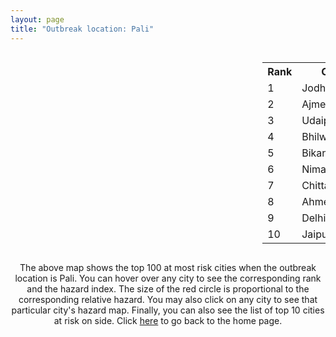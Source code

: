 ```yaml
---
layout: page
title: "Outbreak location: Pali"
---
```

<div style="width: 100%; overflow: auto;">
<div style="width: 75%; float: left;">
<div id="mapid">
<script src="https://buda-magenta.github.io/hazard_map/load_map.js"></script>

<script>
var marker_outbreak = L.marker([25.604091, 73.415609],{"autoPan": true}).addTo(map); marker_outbreak.bindTooltip("Pali").openTooltip();

var circle_1 = L.circle([26.296772, 73.035143], {"pane": "markerPane", "color": "red", "fill": true, "fillOpacity": 0.2, "fillRule": "evenodd", "lineCap": "round", "lineJoin": "round", "opacity": 1.0, "radius": 186928, "stroke": true, "weight": 3}).addTo(map);
circle_1.bindTooltip("Jodhpur<br>rank: 1<br>hazard index: 0.186928")
circle_1.bindPopup('<a href="https://buda-magenta.github.io/hazard_map/Jodhpur">Jodhpur</a>')

var circle_2 = L.circle([26.469100, 74.639000], {"pane": "markerPane", "color": "red", "fill": true, "fillOpacity": 0.2, "fillRule": "evenodd", "lineCap": "round", "lineJoin": "round", "opacity": 1.0, "radius": 45105, "stroke": true, "weight": 3}).addTo(map);
circle_2.bindTooltip("Ajmer<br>rank: 2<br>hazard index: 0.045105")
circle_2.bindPopup('<a href="https://buda-magenta.github.io/hazard_map/Ajmer">Ajmer</a>')

var circle_3 = L.circle([24.578721, 73.686257], {"pane": "markerPane", "color": "red", "fill": true, "fillOpacity": 0.2, "fillRule": "evenodd", "lineCap": "round", "lineJoin": "round", "opacity": 1.0, "radius": 36794, "stroke": true, "weight": 3}).addTo(map);
circle_3.bindTooltip("Udaipur<br>rank: 3<br>hazard index: 0.036794")
circle_3.bindPopup('<a href="https://buda-magenta.github.io/hazard_map/Udaipur">Udaipur</a>')

var circle_4 = L.circle([25.488773, 74.699613], {"pane": "markerPane", "color": "red", "fill": true, "fillOpacity": 0.2, "fillRule": "evenodd", "lineCap": "round", "lineJoin": "round", "opacity": 1.0, "radius": 29906, "stroke": true, "weight": 3}).addTo(map);
circle_4.bindTooltip("Bhilwara<br>rank: 4<br>hazard index: 0.029906")
circle_4.bindPopup('<a href="https://buda-magenta.github.io/hazard_map/Bhilwara">Bhilwara</a>')

var circle_5 = L.circle([28.015929, 73.317137], {"pane": "markerPane", "color": "red", "fill": true, "fillOpacity": 0.2, "fillRule": "evenodd", "lineCap": "round", "lineJoin": "round", "opacity": 1.0, "radius": 16378, "stroke": true, "weight": 3}).addTo(map);
circle_5.bindTooltip("Bikaner<br>rank: 5<br>hazard index: 0.016378")
circle_5.bindPopup('<a href="https://buda-magenta.github.io/hazard_map/Bikaner">Bikaner</a>')

var circle_6 = L.circle([24.462465, 74.850114], {"pane": "markerPane", "color": "red", "fill": true, "fillOpacity": 0.2, "fillRule": "evenodd", "lineCap": "round", "lineJoin": "round", "opacity": 1.0, "radius": 8744, "stroke": true, "weight": 3}).addTo(map);
circle_6.bindTooltip("Nimach<br>rank: 6<br>hazard index: 0.008744")
circle_6.bindPopup('<a href="https://buda-magenta.github.io/hazard_map/Nimach">Nimach</a>')

var circle_7 = L.circle([24.500000, 74.500000], {"pane": "markerPane", "color": "red", "fill": true, "fillOpacity": 0.2, "fillRule": "evenodd", "lineCap": "round", "lineJoin": "round", "opacity": 1.0, "radius": 8150, "stroke": true, "weight": 3}).addTo(map);
circle_7.bindTooltip("Chittaurgarh<br>rank: 7<br>hazard index: 0.008151")
circle_7.bindPopup('<a href="https://buda-magenta.github.io/hazard_map/Chittaurgarh">Chittaurgarh</a>')

var circle_8 = L.circle([23.021624, 72.579707], {"pane": "markerPane", "color": "red", "fill": true, "fillOpacity": 0.2, "fillRule": "evenodd", "lineCap": "round", "lineJoin": "round", "opacity": 1.0, "radius": 7970, "stroke": true, "weight": 3}).addTo(map);
circle_8.bindTooltip("Ahmedabad<br>rank: 8<br>hazard index: 0.007970")
circle_8.bindPopup('<a href="https://buda-magenta.github.io/hazard_map/Ahmedabad">Ahmedabad</a>')

var circle_9 = L.circle([28.651718, 77.221939], {"pane": "markerPane", "color": "red", "fill": true, "fillOpacity": 0.2, "fillRule": "evenodd", "lineCap": "round", "lineJoin": "round", "opacity": 1.0, "radius": 7641, "stroke": true, "weight": 3}).addTo(map);
circle_9.bindTooltip("Delhi<br>rank: 9<br>hazard index: 0.007641")
circle_9.bindPopup('<a href="https://buda-magenta.github.io/hazard_map/Delhi">Delhi</a>')

var circle_10 = L.circle([26.915458, 75.818982], {"pane": "markerPane", "color": "red", "fill": true, "fillOpacity": 0.2, "fillRule": "evenodd", "lineCap": "round", "lineJoin": "round", "opacity": 1.0, "radius": 5270, "stroke": true, "weight": 3}).addTo(map);
circle_10.bindTooltip("Jaipur<br>rank: 10<br>hazard index: 0.005271")
circle_10.bindPopup('<a href="https://buda-magenta.github.io/hazard_map/Jaipur">Jaipur</a>')

var circle_11 = L.circle([27.060786, 74.176675], {"pane": "markerPane", "color": "red", "fill": true, "fillOpacity": 0.2, "fillRule": "evenodd", "lineCap": "round", "lineJoin": "round", "opacity": 1.0, "radius": 4878, "stroke": true, "weight": 3}).addTo(map);
circle_11.bindTooltip("Nagaur<br>rank: 11<br>hazard index: 0.004878")
circle_11.bindPopup('<a href="https://buda-magenta.github.io/hazard_map/Nagaur">Nagaur</a>')

var circle_12 = L.circle([26.588559, 74.861097], {"pane": "markerPane", "color": "red", "fill": true, "fillOpacity": 0.2, "fillRule": "evenodd", "lineCap": "round", "lineJoin": "round", "opacity": 1.0, "radius": 4827, "stroke": true, "weight": 3}).addTo(map);
circle_12.bindTooltip("Kishangarh<br>rank: 12<br>hazard index: 0.004828")
circle_12.bindPopup('<a href="https://buda-magenta.github.io/hazard_map/Kishangarh">Kishangarh</a>')

var circle_13 = L.circle([26.099214, 74.312704], {"pane": "markerPane", "color": "red", "fill": true, "fillOpacity": 0.2, "fillRule": "evenodd", "lineCap": "round", "lineJoin": "round", "opacity": 1.0, "radius": 4260, "stroke": true, "weight": 3}).addTo(map);
circle_13.bindTooltip("Beawar<br>rank: 13<br>hazard index: 0.004260")
circle_13.bindPopup('<a href="https://buda-magenta.github.io/hazard_map/Beawar">Beawar</a>')

var circle_14 = L.circle([24.170979, 72.436638], {"pane": "markerPane", "color": "red", "fill": true, "fillOpacity": 0.2, "fillRule": "evenodd", "lineCap": "round", "lineJoin": "round", "opacity": 1.0, "radius": 4033, "stroke": true, "weight": 3}).addTo(map);
circle_14.bindTooltip("Palanpur<br>rank: 14<br>hazard index: 0.004033")
circle_14.bindPopup('<a href="https://buda-magenta.github.io/hazard_map/Palanpur">Palanpur</a>')

var circle_15 = L.circle([24.268349, 72.204387], {"pane": "markerPane", "color": "red", "fill": true, "fillOpacity": 0.2, "fillRule": "evenodd", "lineCap": "round", "lineJoin": "round", "opacity": 1.0, "radius": 3513, "stroke": true, "weight": 3}).addTo(map);
circle_15.bindTooltip("Deesa<br>rank: 15<br>hazard index: 0.003514")
circle_15.bindPopup('<a href="https://buda-magenta.github.io/hazard_map/Deesa">Deesa</a>')

var circle_16 = L.circle([22.720362, 75.868200], {"pane": "markerPane", "color": "red", "fill": true, "fillOpacity": 0.2, "fillRule": "evenodd", "lineCap": "round", "lineJoin": "round", "opacity": 1.0, "radius": 3175, "stroke": true, "weight": 3}).addTo(map);
circle_16.bindTooltip("Indore<br>rank: 16<br>hazard index: 0.003175")
circle_16.bindPopup('<a href="https://buda-magenta.github.io/hazard_map/Indore">Indore</a>')

var circle_17 = L.circle([19.075990, 72.877393], {"pane": "markerPane", "color": "red", "fill": true, "fillOpacity": 0.2, "fillRule": "evenodd", "lineCap": "round", "lineJoin": "round", "opacity": 1.0, "radius": 2273, "stroke": true, "weight": 3}).addTo(map);
circle_17.bindTooltip("Mumbai<br>rank: 17<br>hazard index: 0.002273")
circle_17.bindPopup('<a href="https://buda-magenta.github.io/hazard_map/Mumbai">Mumbai</a>')

var circle_18 = L.circle([29.168807, 75.746110], {"pane": "markerPane", "color": "red", "fill": true, "fillOpacity": 0.2, "fillRule": "evenodd", "lineCap": "round", "lineJoin": "round", "opacity": 1.0, "radius": 1735, "stroke": true, "weight": 3}).addTo(map);
circle_18.bindTooltip("Hisar<br>rank: 18<br>hazard index: 0.001736")
circle_18.bindPopup('<a href="https://buda-magenta.github.io/hazard_map/Hisar">Hisar</a>')

var circle_19 = L.circle([23.071874, 70.131715], {"pane": "markerPane", "color": "red", "fill": true, "fillOpacity": 0.2, "fillRule": "evenodd", "lineCap": "round", "lineJoin": "round", "opacity": 1.0, "radius": 1451, "stroke": true, "weight": 3}).addTo(map);
circle_19.bindTooltip("Gandhidham<br>rank: 19<br>hazard index: 0.001452")
circle_19.bindPopup('<a href="https://buda-magenta.github.io/hazard_map/Gandhidham">Gandhidham</a>')

var circle_20 = L.circle([28.206144, 74.691907], {"pane": "markerPane", "color": "red", "fill": true, "fillOpacity": 0.2, "fillRule": "evenodd", "lineCap": "round", "lineJoin": "round", "opacity": 1.0, "radius": 1384, "stroke": true, "weight": 3}).addTo(map);
circle_20.bindTooltip("Churu<br>rank: 20<br>hazard index: 0.001385")
circle_20.bindPopup('<a href="https://buda-magenta.github.io/hazard_map/Churu">Churu</a>')

var circle_21 = L.circle([30.179115, 75.047102], {"pane": "markerPane", "color": "red", "fill": true, "fillOpacity": 0.2, "fillRule": "evenodd", "lineCap": "round", "lineJoin": "round", "opacity": 1.0, "radius": 1342, "stroke": true, "weight": 3}).addTo(map);
circle_21.bindTooltip("Bathinda<br>rank: 21<br>hazard index: 0.001342")
circle_21.bindPopup('<a href="https://buda-magenta.github.io/hazard_map/Bathinda">Bathinda</a>')

var circle_22 = L.circle([31.292011, 75.568058], {"pane": "markerPane", "color": "red", "fill": true, "fillOpacity": 0.2, "fillRule": "evenodd", "lineCap": "round", "lineJoin": "round", "opacity": 1.0, "radius": 1338, "stroke": true, "weight": 3}).addTo(map);
circle_22.bindTooltip("Jalandhar<br>rank: 22<br>hazard index: 0.001338")
circle_22.bindPopup('<a href="https://buda-magenta.github.io/hazard_map/Jalandhar">Jalandhar</a>')

var circle_23 = L.circle([27.701115, 74.464936], {"pane": "markerPane", "color": "red", "fill": true, "fillOpacity": 0.2, "fillRule": "evenodd", "lineCap": "round", "lineJoin": "round", "opacity": 1.0, "radius": 1141, "stroke": true, "weight": 3}).addTo(map);
circle_23.bindTooltip("Sujangarh<br>rank: 23<br>hazard index: 0.001142")
circle_23.bindPopup('<a href="https://buda-magenta.github.io/hazard_map/Sujangarh">Sujangarh</a>')

var circle_24 = L.circle([24.265131, 75.387182], {"pane": "markerPane", "color": "red", "fill": true, "fillOpacity": 0.2, "fillRule": "evenodd", "lineCap": "round", "lineJoin": "round", "opacity": 1.0, "radius": 992, "stroke": true, "weight": 3}).addTo(map);
circle_24.bindTooltip("Mandsaur<br>rank: 24<br>hazard index: 0.000992")
circle_24.bindPopup('<a href="https://buda-magenta.github.io/hazard_map/Mandsaur">Mandsaur</a>')

var circle_25 = L.circle([28.195647, 76.616518], {"pane": "markerPane", "color": "red", "fill": true, "fillOpacity": 0.2, "fillRule": "evenodd", "lineCap": "round", "lineJoin": "round", "opacity": 1.0, "radius": 873, "stroke": true, "weight": 3}).addTo(map);
circle_25.bindTooltip("Rewari<br>rank: 25<br>hazard index: 0.000873")
circle_25.bindPopup('<a href="https://buda-magenta.github.io/hazard_map/Rewari">Rewari</a>')

var circle_26 = L.circle([21.170200, 72.831100], {"pane": "markerPane", "color": "red", "fill": true, "fillOpacity": 0.2, "fillRule": "evenodd", "lineCap": "round", "lineJoin": "round", "opacity": 1.0, "radius": 836, "stroke": true, "weight": 3}).addTo(map);
circle_26.bindTooltip("Surat<br>rank: 26<br>hazard index: 0.000837")
circle_26.bindPopup('<a href="https://buda-magenta.github.io/hazard_map/Surat">Surat</a>')

var circle_27 = L.circle([26.460914, 80.321759], {"pane": "markerPane", "color": "red", "fill": true, "fillOpacity": 0.2, "fillRule": "evenodd", "lineCap": "round", "lineJoin": "round", "opacity": 1.0, "radius": 799, "stroke": true, "weight": 3}).addTo(map);
circle_27.bindTooltip("Kanpur<br>rank: 27<br>hazard index: 0.000800")
circle_27.bindPopup('<a href="https://buda-magenta.github.io/hazard_map/Kanpur">Kanpur</a>')

var circle_28 = L.circle([25.196826, 76.000893], {"pane": "markerPane", "color": "red", "fill": true, "fillOpacity": 0.2, "fillRule": "evenodd", "lineCap": "round", "lineJoin": "round", "opacity": 1.0, "radius": 792, "stroke": true, "weight": 3}).addTo(map);
circle_28.bindTooltip("Kota<br>rank: 28<br>hazard index: 0.000792")
circle_28.bindPopup('<a href="https://buda-magenta.github.io/hazard_map/Kota">Kota</a>')

var circle_29 = L.circle([32.718561, 74.858092], {"pane": "markerPane", "color": "red", "fill": true, "fillOpacity": 0.2, "fillRule": "evenodd", "lineCap": "round", "lineJoin": "round", "opacity": 1.0, "radius": 781, "stroke": true, "weight": 3}).addTo(map);
circle_29.bindTooltip("Jammu<br>rank: 29<br>hazard index: 0.000782")
circle_29.bindPopup('<a href="https://buda-magenta.github.io/hazard_map/Jammu">Jammu</a>')

var circle_30 = L.circle([23.258486, 77.401989], {"pane": "markerPane", "color": "red", "fill": true, "fillOpacity": 0.2, "fillRule": "evenodd", "lineCap": "round", "lineJoin": "round", "opacity": 1.0, "radius": 735, "stroke": true, "weight": 3}).addTo(map);
circle_30.bindTooltip("Bhopal<br>rank: 30<br>hazard index: 0.000736")
circle_30.bindPopup('<a href="https://buda-magenta.github.io/hazard_map/Bhopal">Bhopal</a>')

var circle_31 = L.circle([29.367200, 74.298364], {"pane": "markerPane", "color": "red", "fill": true, "fillOpacity": 0.2, "fillRule": "evenodd", "lineCap": "round", "lineJoin": "round", "opacity": 1.0, "radius": 730, "stroke": true, "weight": 3}).addTo(map);
circle_31.bindTooltip("Hanumangarh<br>rank: 31<br>hazard index: 0.000730")
circle_31.bindPopup('<a href="https://buda-magenta.github.io/hazard_map/Hanumangarh">Hanumangarh</a>')

var circle_32 = L.circle([23.480592, 74.917790], {"pane": "markerPane", "color": "red", "fill": true, "fillOpacity": 0.2, "fillRule": "evenodd", "lineCap": "round", "lineJoin": "round", "opacity": 1.0, "radius": 718, "stroke": true, "weight": 3}).addTo(map);
circle_32.bindTooltip("Ratlam<br>rank: 32<br>hazard index: 0.000719")
circle_32.bindPopup('<a href="https://buda-magenta.github.io/hazard_map/Ratlam">Ratlam</a>')

var circle_33 = L.circle([30.733442, 76.779714], {"pane": "markerPane", "color": "red", "fill": true, "fillOpacity": 0.2, "fillRule": "evenodd", "lineCap": "round", "lineJoin": "round", "opacity": 1.0, "radius": 704, "stroke": true, "weight": 3}).addTo(map);
circle_33.bindTooltip("Chandigarh<br>rank: 33<br>hazard index: 0.000705")
circle_33.bindPopup('<a href="https://buda-magenta.github.io/hazard_map/Chandigarh">Chandigarh</a>')

var circle_34 = L.circle([31.634308, 74.873679], {"pane": "markerPane", "color": "red", "fill": true, "fillOpacity": 0.2, "fillRule": "evenodd", "lineCap": "round", "lineJoin": "round", "opacity": 1.0, "radius": 548, "stroke": true, "weight": 3}).addTo(map);
circle_34.bindTooltip("Amritsar<br>rank: 34<br>hazard index: 0.000548")
circle_34.bindPopup('<a href="https://buda-magenta.github.io/hazard_map/Amritsar">Amritsar</a>')

var circle_35 = L.circle([26.838100, 80.934600], {"pane": "markerPane", "color": "red", "fill": true, "fillOpacity": 0.2, "fillRule": "evenodd", "lineCap": "round", "lineJoin": "round", "opacity": 1.0, "radius": 491, "stroke": true, "weight": 3}).addTo(map);
circle_35.bindTooltip("Lucknow<br>rank: 35<br>hazard index: 0.000492")
circle_35.bindPopup('<a href="https://buda-magenta.github.io/hazard_map/Lucknow">Lucknow</a>')

var circle_36 = L.circle([28.428262, 77.002700], {"pane": "markerPane", "color": "red", "fill": true, "fillOpacity": 0.2, "fillRule": "evenodd", "lineCap": "round", "lineJoin": "round", "opacity": 1.0, "radius": 460, "stroke": true, "weight": 3}).addTo(map);
circle_36.bindTooltip("Gurgaon<br>rank: 36<br>hazard index: 0.000461")
circle_36.bindPopup('<a href="https://buda-magenta.github.io/hazard_map/Gurgaon">Gurgaon</a>')

var circle_37 = L.circle([27.175255, 78.009816], {"pane": "markerPane", "color": "red", "fill": true, "fillOpacity": 0.2, "fillRule": "evenodd", "lineCap": "round", "lineJoin": "round", "opacity": 1.0, "radius": 455, "stroke": true, "weight": 3}).addTo(map);
circle_37.bindTooltip("Agra<br>rank: 37<br>hazard index: 0.000455")
circle_37.bindPopup('<a href="https://buda-magenta.github.io/hazard_map/Agra">Agra</a>')

var circle_38 = L.circle([25.531031, 78.652689], {"pane": "markerPane", "color": "red", "fill": true, "fillOpacity": 0.2, "fillRule": "evenodd", "lineCap": "round", "lineJoin": "round", "opacity": 1.0, "radius": 395, "stroke": true, "weight": 3}).addTo(map);
circle_38.bindTooltip("Jhansi<br>rank: 38<br>hazard index: 0.000395")
circle_38.bindPopup('<a href="https://buda-magenta.github.io/hazard_map/Jhansi">Jhansi</a>')

var circle_39 = L.circle([22.541418, 88.357691], {"pane": "markerPane", "color": "red", "fill": true, "fillOpacity": 0.2, "fillRule": "evenodd", "lineCap": "round", "lineJoin": "round", "opacity": 1.0, "radius": 360, "stroke": true, "weight": 3}).addTo(map);
circle_39.bindTooltip("Kolkata<br>rank: 39<br>hazard index: 0.000361")
circle_39.bindPopup('<a href="https://buda-magenta.github.io/hazard_map/Kolkata">Kolkata</a>')

var circle_40 = L.circle([22.297314, 73.194257], {"pane": "markerPane", "color": "red", "fill": true, "fillOpacity": 0.2, "fillRule": "evenodd", "lineCap": "round", "lineJoin": "round", "opacity": 1.0, "radius": 317, "stroke": true, "weight": 3}).addTo(map);
circle_40.bindTooltip("Vadodara<br>rank: 40<br>hazard index: 0.000317")
circle_40.bindPopup('<a href="https://buda-magenta.github.io/hazard_map/Vadodara">Vadodara</a>')

var circle_41 = L.circle([22.305199, 70.802833], {"pane": "markerPane", "color": "red", "fill": true, "fillOpacity": 0.2, "fillRule": "evenodd", "lineCap": "round", "lineJoin": "round", "opacity": 1.0, "radius": 305, "stroke": true, "weight": 3}).addTo(map);
circle_41.bindTooltip("Rajkot<br>rank: 41<br>hazard index: 0.000306")
circle_41.bindPopup('<a href="https://buda-magenta.github.io/hazard_map/Rajkot">Rajkot</a>')

var circle_42 = L.circle([30.209087, 76.339872], {"pane": "markerPane", "color": "red", "fill": true, "fillOpacity": 0.2, "fillRule": "evenodd", "lineCap": "round", "lineJoin": "round", "opacity": 1.0, "radius": 297, "stroke": true, "weight": 3}).addTo(map);
circle_42.bindTooltip("Patiala<br>rank: 42<br>hazard index: 0.000297")
circle_42.bindPopup('<a href="https://buda-magenta.github.io/hazard_map/Patiala">Patiala</a>')

var circle_43 = L.circle([23.666667, 72.500000], {"pane": "markerPane", "color": "red", "fill": true, "fillOpacity": 0.2, "fillRule": "evenodd", "lineCap": "round", "lineJoin": "round", "opacity": 1.0, "radius": 277, "stroke": true, "weight": 3}).addTo(map);
circle_43.bindTooltip("Mahesana<br>rank: 43<br>hazard index: 0.000277")
circle_43.bindPopup('<a href="https://buda-magenta.github.io/hazard_map/Mahesana">Mahesana</a>')

var circle_44 = L.circle([12.979120, 77.591300], {"pane": "markerPane", "color": "red", "fill": true, "fillOpacity": 0.2, "fillRule": "evenodd", "lineCap": "round", "lineJoin": "round", "opacity": 1.0, "radius": 275, "stroke": true, "weight": 3}).addTo(map);
circle_44.bindTooltip("Bangalore<br>rank: 44<br>hazard index: 0.000275")
circle_44.bindPopup('<a href="https://buda-magenta.github.io/hazard_map/Bangalore">Bangalore</a>')

var circle_45 = L.circle([21.149813, 79.082056], {"pane": "markerPane", "color": "red", "fill": true, "fillOpacity": 0.2, "fillRule": "evenodd", "lineCap": "round", "lineJoin": "round", "opacity": 1.0, "radius": 246, "stroke": true, "weight": 3}).addTo(map);
circle_45.bindTooltip("Nagpur<br>rank: 45<br>hazard index: 0.000246")
circle_45.bindPopup('<a href="https://buda-magenta.github.io/hazard_map/Nagpur">Nagpur</a>')

var circle_46 = L.circle([30.909016, 75.851601], {"pane": "markerPane", "color": "red", "fill": true, "fillOpacity": 0.2, "fillRule": "evenodd", "lineCap": "round", "lineJoin": "round", "opacity": 1.0, "radius": 245, "stroke": true, "weight": 3}).addTo(map);
circle_46.bindTooltip("Ludhiana<br>rank: 46<br>hazard index: 0.000246")
circle_46.bindPopup('<a href="https://buda-magenta.github.io/hazard_map/Ludhiana">Ludhiana</a>')

var circle_47 = L.circle([30.145054, 74.195660], {"pane": "markerPane", "color": "red", "fill": true, "fillOpacity": 0.2, "fillRule": "evenodd", "lineCap": "round", "lineJoin": "round", "opacity": 1.0, "radius": 221, "stroke": true, "weight": 3}).addTo(map);
circle_47.bindTooltip("Abohar<br>rank: 47<br>hazard index: 0.000222")
circle_47.bindPopup('<a href="https://buda-magenta.github.io/hazard_map/Abohar">Abohar</a>')

var circle_48 = L.circle([13.083694, 80.270186], {"pane": "markerPane", "color": "red", "fill": true, "fillOpacity": 0.2, "fillRule": "evenodd", "lineCap": "round", "lineJoin": "round", "opacity": 1.0, "radius": 212, "stroke": true, "weight": 3}).addTo(map);
circle_48.bindTooltip("Chennai<br>rank: 48<br>hazard index: 0.000213")
circle_48.bindPopup('<a href="https://buda-magenta.github.io/hazard_map/Chennai">Chennai</a>')

var circle_49 = L.circle([25.335649, 83.007629], {"pane": "markerPane", "color": "red", "fill": true, "fillOpacity": 0.2, "fillRule": "evenodd", "lineCap": "round", "lineJoin": "round", "opacity": 1.0, "radius": 209, "stroke": true, "weight": 3}).addTo(map);
circle_49.bindTooltip("Varanasi<br>rank: 49<br>hazard index: 0.000210")
circle_49.bindPopup('<a href="https://buda-magenta.github.io/hazard_map/Varanasi">Varanasi</a>')

var circle_50 = L.circle([32.301710, 75.658642], {"pane": "markerPane", "color": "red", "fill": true, "fillOpacity": 0.2, "fillRule": "evenodd", "lineCap": "round", "lineJoin": "round", "opacity": 1.0, "radius": 207, "stroke": true, "weight": 3}).addTo(map);
circle_50.bindTooltip("Pathankot<br>rank: 50<br>hazard index: 0.000208")
circle_50.bindPopup('<a href="https://buda-magenta.github.io/hazard_map/Pathankot">Pathankot</a>')

var circle_51 = L.circle([27.662826, 75.027926], {"pane": "markerPane", "color": "red", "fill": true, "fillOpacity": 0.2, "fillRule": "evenodd", "lineCap": "round", "lineJoin": "round", "opacity": 1.0, "radius": 181, "stroke": true, "weight": 3}).addTo(map);
circle_51.bindTooltip("Sikar<br>rank: 51<br>hazard index: 0.000182")
circle_51.bindPopup('<a href="https://buda-magenta.github.io/hazard_map/Sikar">Sikar</a>')

var circle_52 = L.circle([23.247245, 69.668339], {"pane": "markerPane", "color": "red", "fill": true, "fillOpacity": 0.2, "fillRule": "evenodd", "lineCap": "round", "lineJoin": "round", "opacity": 1.0, "radius": 176, "stroke": true, "weight": 3}).addTo(map);
circle_52.bindTooltip("Bhuj<br>rank: 52<br>hazard index: 0.000177")
circle_52.bindPopup('<a href="https://buda-magenta.github.io/hazard_map/Bhuj">Bhuj</a>')

var circle_53 = L.circle([23.160894, 79.949770], {"pane": "markerPane", "color": "red", "fill": true, "fillOpacity": 0.2, "fillRule": "evenodd", "lineCap": "round", "lineJoin": "round", "opacity": 1.0, "radius": 174, "stroke": true, "weight": 3}).addTo(map);
circle_53.bindTooltip("Jabalpur<br>rank: 53<br>hazard index: 0.000174")
circle_53.bindPopup('<a href="https://buda-magenta.github.io/hazard_map/Jabalpur">Jabalpur</a>')

var circle_54 = L.circle([30.885100, 74.660141], {"pane": "markerPane", "color": "red", "fill": true, "fillOpacity": 0.2, "fillRule": "evenodd", "lineCap": "round", "lineJoin": "round", "opacity": 1.0, "radius": 154, "stroke": true, "weight": 3}).addTo(map);
circle_54.bindTooltip("Firozpur<br>rank: 54<br>hazard index: 0.000154")
circle_54.bindPopup('<a href="https://buda-magenta.github.io/hazard_map/Firozpur">Firozpur</a>')

var circle_55 = L.circle([31.385241, 75.305523], {"pane": "markerPane", "color": "red", "fill": true, "fillOpacity": 0.2, "fillRule": "evenodd", "lineCap": "round", "lineJoin": "round", "opacity": 1.0, "radius": 142, "stroke": true, "weight": 3}).addTo(map);
circle_55.bindTooltip("Kapurthala<br>rank: 55<br>hazard index: 0.000142")
circle_55.bindPopup('<a href="https://buda-magenta.github.io/hazard_map/Kapurthala">Kapurthala</a>')

var circle_56 = L.circle([25.438130, 81.833800], {"pane": "markerPane", "color": "red", "fill": true, "fillOpacity": 0.2, "fillRule": "evenodd", "lineCap": "round", "lineJoin": "round", "opacity": 1.0, "radius": 142, "stroke": true, "weight": 3}).addTo(map);
circle_56.bindTooltip("Allahabad<br>rank: 56<br>hazard index: 0.000142")
circle_56.bindPopup('<a href="https://buda-magenta.github.io/hazard_map/Allahabad">Allahabad</a>')

var circle_57 = L.circle([23.174597, 75.785142], {"pane": "markerPane", "color": "red", "fill": true, "fillOpacity": 0.2, "fillRule": "evenodd", "lineCap": "round", "lineJoin": "round", "opacity": 1.0, "radius": 139, "stroke": true, "weight": 3}).addTo(map);
circle_57.bindTooltip("Ujjain<br>rank: 57<br>hazard index: 0.000139")
circle_57.bindPopup('<a href="https://buda-magenta.github.io/hazard_map/Ujjain">Ujjain</a>')

var circle_58 = L.circle([31.608574, 75.846442], {"pane": "markerPane", "color": "red", "fill": true, "fillOpacity": 0.2, "fillRule": "evenodd", "lineCap": "round", "lineJoin": "round", "opacity": 1.0, "radius": 131, "stroke": true, "weight": 3}).addTo(map);
circle_58.bindTooltip("Hoshiarpur<br>rank: 58<br>hazard index: 0.000131")
circle_58.bindPopup('<a href="https://buda-magenta.github.io/hazard_map/Hoshiarpur">Hoshiarpur</a>')

var circle_59 = L.circle([26.122147, 75.663754], {"pane": "markerPane", "color": "red", "fill": true, "fillOpacity": 0.2, "fillRule": "evenodd", "lineCap": "round", "lineJoin": "round", "opacity": 1.0, "radius": 129, "stroke": true, "weight": 3}).addTo(map);
circle_59.bindTooltip("Tonk<br>rank: 59<br>hazard index: 0.000129")
circle_59.bindPopup('<a href="https://buda-magenta.github.io/hazard_map/Tonk">Tonk</a>')

var circle_60 = L.circle([19.194329, 72.970178], {"pane": "markerPane", "color": "red", "fill": true, "fillOpacity": 0.2, "fillRule": "evenodd", "lineCap": "round", "lineJoin": "round", "opacity": 1.0, "radius": 127, "stroke": true, "weight": 3}).addTo(map);
circle_60.bindTooltip("Thane<br>rank: 60<br>hazard index: 0.000127")
circle_60.bindPopup('<a href="https://buda-magenta.github.io/hazard_map/Thane">Thane</a>')

var circle_61 = L.circle([18.521428, 73.854454], {"pane": "markerPane", "color": "red", "fill": true, "fillOpacity": 0.2, "fillRule": "evenodd", "lineCap": "round", "lineJoin": "round", "opacity": 1.0, "radius": 119, "stroke": true, "weight": 3}).addTo(map);
circle_61.bindTooltip("Pune<br>rank: 61<br>hazard index: 0.000120")
circle_61.bindPopup('<a href="https://buda-magenta.github.io/hazard_map/Pune">Pune</a>')

var circle_62 = L.circle([27.639077, 76.614452], {"pane": "markerPane", "color": "red", "fill": true, "fillOpacity": 0.2, "fillRule": "evenodd", "lineCap": "round", "lineJoin": "round", "opacity": 1.0, "radius": 109, "stroke": true, "weight": 3}).addTo(map);
circle_62.bindTooltip("Alwar<br>rank: 62<br>hazard index: 0.000109")
circle_62.bindPopup('<a href="https://buda-magenta.github.io/hazard_map/Alwar">Alwar</a>')

var circle_63 = L.circle([17.388786, 78.461065], {"pane": "markerPane", "color": "red", "fill": true, "fillOpacity": 0.2, "fillRule": "evenodd", "lineCap": "round", "lineJoin": "round", "opacity": 1.0, "radius": 106, "stroke": true, "weight": 3}).addTo(map);
circle_63.bindTooltip("Hyderabad<br>rank: 63<br>hazard index: 0.000106")
circle_63.bindPopup('<a href="https://buda-magenta.github.io/hazard_map/Hyderabad">Hyderabad</a>')

var circle_64 = L.circle([28.863842, 78.805778], {"pane": "markerPane", "color": "red", "fill": true, "fillOpacity": 0.2, "fillRule": "evenodd", "lineCap": "round", "lineJoin": "round", "opacity": 1.0, "radius": 103, "stroke": true, "weight": 3}).addTo(map);
circle_64.bindTooltip("Moradabad<br>rank: 64<br>hazard index: 0.000104")
circle_64.bindPopup('<a href="https://buda-magenta.github.io/hazard_map/Moradabad">Moradabad</a>')

var circle_65 = L.circle([21.237947, 81.633683], {"pane": "markerPane", "color": "red", "fill": true, "fillOpacity": 0.2, "fillRule": "evenodd", "lineCap": "round", "lineJoin": "round", "opacity": 1.0, "radius": 101, "stroke": true, "weight": 3}).addTo(map);
circle_65.bindTooltip("Raipur<br>rank: 65<br>hazard index: 0.000101")
circle_65.bindPopup('<a href="https://buda-magenta.github.io/hazard_map/Raipur">Raipur</a>')

var circle_66 = L.circle([25.609324, 85.123525], {"pane": "markerPane", "color": "red", "fill": true, "fillOpacity": 0.2, "fillRule": "evenodd", "lineCap": "round", "lineJoin": "round", "opacity": 1.0, "radius": 100, "stroke": true, "weight": 3}).addTo(map);
circle_66.bindTooltip("Patna<br>rank: 66<br>hazard index: 0.000100")
circle_66.bindPopup('<a href="https://buda-magenta.github.io/hazard_map/Patna">Patna</a>')

var circle_67 = L.circle([28.402979, 77.310384], {"pane": "markerPane", "color": "red", "fill": true, "fillOpacity": 0.2, "fillRule": "evenodd", "lineCap": "round", "lineJoin": "round", "opacity": 1.0, "radius": 99, "stroke": true, "weight": 3}).addTo(map);
circle_67.bindTooltip("Faridabad<br>rank: 67<br>hazard index: 0.000099")
circle_67.bindPopup('<a href="https://buda-magenta.github.io/hazard_map/Faridabad">Faridabad</a>')

var circle_68 = L.circle([23.795281, 86.430964], {"pane": "markerPane", "color": "red", "fill": true, "fillOpacity": 0.2, "fillRule": "evenodd", "lineCap": "round", "lineJoin": "round", "opacity": 1.0, "radius": 93, "stroke": true, "weight": 3}).addTo(map);
circle_68.bindTooltip("Dhanbad<br>rank: 68<br>hazard index: 0.000093")
circle_68.bindPopup('<a href="https://buda-magenta.github.io/hazard_map/Dhanbad">Dhanbad</a>')

var circle_69 = L.circle([30.370469, 75.504017], {"pane": "markerPane", "color": "red", "fill": true, "fillOpacity": 0.2, "fillRule": "evenodd", "lineCap": "round", "lineJoin": "round", "opacity": 1.0, "radius": 85, "stroke": true, "weight": 3}).addTo(map);
circle_69.bindTooltip("Barnala<br>rank: 69<br>hazard index: 0.000085")
circle_69.bindPopup('<a href="https://buda-magenta.github.io/hazard_map/Barnala">Barnala</a>')

var circle_70 = L.circle([23.223288, 72.649227], {"pane": "markerPane", "color": "red", "fill": true, "fillOpacity": 0.2, "fillRule": "evenodd", "lineCap": "round", "lineJoin": "round", "opacity": 1.0, "radius": 85, "stroke": true, "weight": 3}).addTo(map);
circle_70.bindTooltip("Gandhinagar<br>rank: 70<br>hazard index: 0.000085")
circle_70.bindPopup('<a href="https://buda-magenta.github.io/hazard_map/Gandhinagar">Gandhinagar</a>')

var circle_71 = L.circle([21.771884, 72.141645], {"pane": "markerPane", "color": "red", "fill": true, "fillOpacity": 0.2, "fillRule": "evenodd", "lineCap": "round", "lineJoin": "round", "opacity": 1.0, "radius": 84, "stroke": true, "weight": 3}).addTo(map);
circle_71.bindTooltip("Bhavnagar<br>rank: 71<br>hazard index: 0.000085")
circle_71.bindPopup('<a href="https://buda-magenta.github.io/hazard_map/Bhavnagar">Bhavnagar</a>')

var circle_72 = L.circle([30.283140, 74.522997], {"pane": "markerPane", "color": "red", "fill": true, "fillOpacity": 0.2, "fillRule": "evenodd", "lineCap": "round", "lineJoin": "round", "opacity": 1.0, "radius": 82, "stroke": true, "weight": 3}).addTo(map);
circle_72.bindTooltip("Muktsar<br>rank: 72<br>hazard index: 0.000082")
circle_72.bindPopup('<a href="https://buda-magenta.github.io/hazard_map/Muktsar">Muktsar</a>')

var circle_73 = L.circle([23.000000, 76.166667], {"pane": "markerPane", "color": "red", "fill": true, "fillOpacity": 0.2, "fillRule": "evenodd", "lineCap": "round", "lineJoin": "round", "opacity": 1.0, "radius": 80, "stroke": true, "weight": 3}).addTo(map);
circle_73.bindTooltip("Dewas<br>rank: 73<br>hazard index: 0.000081")
circle_73.bindPopup('<a href="https://buda-magenta.github.io/hazard_map/Dewas">Dewas</a>')

var circle_74 = L.circle([29.583333, 75.083333], {"pane": "markerPane", "color": "red", "fill": true, "fillOpacity": 0.2, "fillRule": "evenodd", "lineCap": "round", "lineJoin": "round", "opacity": 1.0, "radius": 78, "stroke": true, "weight": 3}).addTo(map);
circle_74.bindTooltip("Sirsa<br>rank: 74<br>hazard index: 0.000079")
circle_74.bindPopup('<a href="https://buda-magenta.github.io/hazard_map/Sirsa">Sirsa</a>')

var circle_75 = L.circle([28.901090, 76.580194], {"pane": "markerPane", "color": "red", "fill": true, "fillOpacity": 0.2, "fillRule": "evenodd", "lineCap": "round", "lineJoin": "round", "opacity": 1.0, "radius": 78, "stroke": true, "weight": 3}).addTo(map);
circle_75.bindTooltip("Rohtak<br>rank: 75<br>hazard index: 0.000079")
circle_75.bindPopup('<a href="https://buda-magenta.github.io/hazard_map/Rohtak">Rohtak</a>')

var circle_76 = L.circle([23.493079, 74.348402], {"pane": "markerPane", "color": "red", "fill": true, "fillOpacity": 0.2, "fillRule": "evenodd", "lineCap": "round", "lineJoin": "round", "opacity": 1.0, "radius": 77, "stroke": true, "weight": 3}).addTo(map);
circle_76.bindTooltip("Banswara<br>rank: 76<br>hazard index: 0.000078")
circle_76.bindPopup('<a href="https://buda-magenta.github.io/hazard_map/Banswara">Banswara</a>')

var circle_77 = L.circle([28.793170, 76.139128], {"pane": "markerPane", "color": "red", "fill": true, "fillOpacity": 0.2, "fillRule": "evenodd", "lineCap": "round", "lineJoin": "round", "opacity": 1.0, "radius": 77, "stroke": true, "weight": 3}).addTo(map);
circle_77.bindTooltip("Bhiwani<br>rank: 77<br>hazard index: 0.000077")
circle_77.bindPopup('<a href="https://buda-magenta.github.io/hazard_map/Bhiwani">Bhiwani</a>')

var circle_78 = L.circle([30.384367, 76.770421], {"pane": "markerPane", "color": "red", "fill": true, "fillOpacity": 0.2, "fillRule": "evenodd", "lineCap": "round", "lineJoin": "round", "opacity": 1.0, "radius": 76, "stroke": true, "weight": 3}).addTo(map);
circle_78.bindTooltip("Ambala<br>rank: 78<br>hazard index: 0.000076")
circle_78.bindPopup('<a href="https://buda-magenta.github.io/hazard_map/Ambala">Ambala</a>')

var circle_79 = L.circle([26.229141, 76.304533], {"pane": "markerPane", "color": "red", "fill": true, "fillOpacity": 0.2, "fillRule": "evenodd", "lineCap": "round", "lineJoin": "round", "opacity": 1.0, "radius": 76, "stroke": true, "weight": 3}).addTo(map);
circle_79.bindTooltip("Sawai Madhopur<br>rank: 79<br>hazard index: 0.000076")
circle_79.bindPopup('<a href="https://buda-magenta.github.io/hazard_map/Sawai_Madhopur">Sawai Madhopur</a>')

var circle_80 = L.circle([31.819303, 75.199994], {"pane": "markerPane", "color": "red", "fill": true, "fillOpacity": 0.2, "fillRule": "evenodd", "lineCap": "round", "lineJoin": "round", "opacity": 1.0, "radius": 75, "stroke": true, "weight": 3}).addTo(map);
circle_80.bindTooltip("Batala<br>rank: 80<br>hazard index: 0.000076")
circle_80.bindPopup('<a href="https://buda-magenta.github.io/hazard_map/Batala">Batala</a>')

var circle_81 = L.circle([21.818774, 75.606458], {"pane": "markerPane", "color": "red", "fill": true, "fillOpacity": 0.2, "fillRule": "evenodd", "lineCap": "round", "lineJoin": "round", "opacity": 1.0, "radius": 75, "stroke": true, "weight": 3}).addTo(map);
circle_81.bindTooltip("Khargone<br>rank: 81<br>hazard index: 0.000075")
circle_81.bindPopup('<a href="https://buda-magenta.github.io/hazard_map/Khargone">Khargone</a>')

var circle_82 = L.circle([22.610318, 73.461706], {"pane": "markerPane", "color": "red", "fill": true, "fillOpacity": 0.2, "fillRule": "evenodd", "lineCap": "round", "lineJoin": "round", "opacity": 1.0, "radius": 73, "stroke": true, "weight": 3}).addTo(map);
circle_82.bindTooltip("Kalol<br>rank: 82<br>hazard index: 0.000073")
circle_82.bindPopup('<a href="https://buda-magenta.github.io/hazard_map/Kalol">Kalol</a>')

var circle_83 = L.circle([27.265212, 77.369126], {"pane": "markerPane", "color": "red", "fill": true, "fillOpacity": 0.2, "fillRule": "evenodd", "lineCap": "round", "lineJoin": "round", "opacity": 1.0, "radius": 72, "stroke": true, "weight": 3}).addTo(map);
circle_83.bindTooltip("Bharatpur<br>rank: 83<br>hazard index: 0.000073")
circle_83.bindPopup('<a href="https://buda-magenta.github.io/hazard_map/Bharatpur">Bharatpur</a>')

var circle_84 = L.circle([25.500000, 75.833333], {"pane": "markerPane", "color": "red", "fill": true, "fillOpacity": 0.2, "fillRule": "evenodd", "lineCap": "round", "lineJoin": "round", "opacity": 1.0, "radius": 70, "stroke": true, "weight": 3}).addTo(map);
circle_84.bindTooltip("Bundi<br>rank: 84<br>hazard index: 0.000070")
circle_84.bindPopup('<a href="https://buda-magenta.github.io/hazard_map/Bundi">Bundi</a>')

var circle_85 = L.circle([26.203725, 78.157363], {"pane": "markerPane", "color": "red", "fill": true, "fillOpacity": 0.2, "fillRule": "evenodd", "lineCap": "round", "lineJoin": "round", "opacity": 1.0, "radius": 70, "stroke": true, "weight": 3}).addTo(map);
circle_85.bindTooltip("Gwalior<br>rank: 85<br>hazard index: 0.000070")
circle_85.bindPopup('<a href="https://buda-magenta.github.io/hazard_map/Gwalior">Gwalior</a>')

var circle_86 = L.circle([23.809612, 78.759114], {"pane": "markerPane", "color": "red", "fill": true, "fillOpacity": 0.2, "fillRule": "evenodd", "lineCap": "round", "lineJoin": "round", "opacity": 1.0, "radius": 69, "stroke": true, "weight": 3}).addTo(map);
circle_86.bindTooltip("Sagar<br>rank: 86<br>hazard index: 0.000069")
circle_86.bindPopup('<a href="https://buda-magenta.github.io/hazard_map/Sagar">Sagar</a>')

var circle_87 = L.circle([22.750000, 71.666667], {"pane": "markerPane", "color": "red", "fill": true, "fillOpacity": 0.2, "fillRule": "evenodd", "lineCap": "round", "lineJoin": "round", "opacity": 1.0, "radius": 67, "stroke": true, "weight": 3}).addTo(map);
circle_87.bindTooltip("Surendranagar<br>rank: 87<br>hazard index: 0.000068")
circle_87.bindPopup('<a href="https://buda-magenta.github.io/hazard_map/Surendranagar">Surendranagar</a>')

var circle_88 = L.circle([29.000653, 77.768229], {"pane": "markerPane", "color": "red", "fill": true, "fillOpacity": 0.2, "fillRule": "evenodd", "lineCap": "round", "lineJoin": "round", "opacity": 1.0, "radius": 66, "stroke": true, "weight": 3}).addTo(map);
circle_88.bindTooltip("Meerut<br>rank: 88<br>hazard index: 0.000067")
circle_88.bindPopup('<a href="https://buda-magenta.github.io/hazard_map/Meerut">Meerut</a>')

var circle_89 = L.circle([24.500000, 77.500000], {"pane": "markerPane", "color": "red", "fill": true, "fillOpacity": 0.2, "fillRule": "evenodd", "lineCap": "round", "lineJoin": "round", "opacity": 1.0, "radius": 65, "stroke": true, "weight": 3}).addTo(map);
circle_89.bindTooltip("Guna<br>rank: 89<br>hazard index: 0.000065")
circle_89.bindPopup('<a href="https://buda-magenta.github.io/hazard_map/Guna">Guna</a>')

var circle_90 = L.circle([26.718324, 79.090254], {"pane": "markerPane", "color": "red", "fill": true, "fillOpacity": 0.2, "fillRule": "evenodd", "lineCap": "round", "lineJoin": "round", "opacity": 1.0, "radius": 62, "stroke": true, "weight": 3}).addTo(map);
circle_90.bindTooltip("Etawah<br>rank: 90<br>hazard index: 0.000062")
circle_90.bindPopup('<a href="https://buda-magenta.github.io/hazard_map/Etawah">Etawah</a>')

var circle_91 = L.circle([17.723128, 83.301284], {"pane": "markerPane", "color": "red", "fill": true, "fillOpacity": 0.2, "fillRule": "evenodd", "lineCap": "round", "lineJoin": "round", "opacity": 1.0, "radius": 58, "stroke": true, "weight": 3}).addTo(map);
circle_91.bindTooltip("Visakhapatnam<br>rank: 91<br>hazard index: 0.000059")
circle_91.bindPopup('<a href="https://buda-magenta.github.io/hazard_map/Visakhapatnam">Visakhapatnam</a>')

var circle_92 = L.circle([23.833962, 80.392456], {"pane": "markerPane", "color": "red", "fill": true, "fillOpacity": 0.2, "fillRule": "evenodd", "lineCap": "round", "lineJoin": "round", "opacity": 1.0, "radius": 56, "stroke": true, "weight": 3}).addTo(map);
circle_92.bindTooltip("Murwara<br>rank: 92<br>hazard index: 0.000056")
circle_92.bindPopup('<a href="https://buda-magenta.github.io/hazard_map/Murwara">Murwara</a>')

var circle_93 = L.circle([29.988077, 77.508130], {"pane": "markerPane", "color": "red", "fill": true, "fillOpacity": 0.2, "fillRule": "evenodd", "lineCap": "round", "lineJoin": "round", "opacity": 1.0, "radius": 51, "stroke": true, "weight": 3}).addTo(map);
circle_93.bindTooltip("Saharanpur<br>rank: 93<br>hazard index: 0.000051")
circle_93.bindPopup('<a href="https://buda-magenta.github.io/hazard_map/Saharanpur">Saharanpur</a>')

var circle_94 = L.circle([23.774057, 71.683735], {"pane": "markerPane", "color": "red", "fill": true, "fillOpacity": 0.2, "fillRule": "evenodd", "lineCap": "round", "lineJoin": "round", "opacity": 1.0, "radius": 48, "stroke": true, "weight": 3}).addTo(map);
circle_94.bindTooltip("Patan<br>rank: 94<br>hazard index: 0.000049")
circle_94.bindPopup('<a href="https://buda-magenta.github.io/hazard_map/Patan">Patan</a>')

var circle_95 = L.circle([23.916667, 78.000000], {"pane": "markerPane", "color": "red", "fill": true, "fillOpacity": 0.2, "fillRule": "evenodd", "lineCap": "round", "lineJoin": "round", "opacity": 1.0, "radius": 47, "stroke": true, "weight": 3}).addTo(map);
circle_95.bindTooltip("Vidisha<br>rank: 95<br>hazard index: 0.000048")
circle_95.bindPopup('<a href="https://buda-magenta.github.io/hazard_map/Vidisha">Vidisha</a>')

var circle_96 = L.circle([16.508759, 80.618510], {"pane": "markerPane", "color": "red", "fill": true, "fillOpacity": 0.2, "fillRule": "evenodd", "lineCap": "round", "lineJoin": "round", "opacity": 1.0, "radius": 47, "stroke": true, "weight": 3}).addTo(map);
circle_96.bindTooltip("Vijayawada<br>rank: 96<br>hazard index: 0.000048")
circle_96.bindPopup('<a href="https://buda-magenta.github.io/hazard_map/Vijayawada">Vijayawada</a>')

var circle_97 = L.circle([19.439885, 72.880383], {"pane": "markerPane", "color": "red", "fill": true, "fillOpacity": 0.2, "fillRule": "evenodd", "lineCap": "round", "lineJoin": "round", "opacity": 1.0, "radius": 47, "stroke": true, "weight": 3}).addTo(map);
circle_97.bindTooltip("Vasai<br>rank: 97<br>hazard index: 0.000048")
circle_97.bindPopup('<a href="https://buda-magenta.github.io/hazard_map/Vasai">Vasai</a>')

var circle_98 = L.circle([22.689507, 72.871520], {"pane": "markerPane", "color": "red", "fill": true, "fillOpacity": 0.2, "fillRule": "evenodd", "lineCap": "round", "lineJoin": "round", "opacity": 1.0, "radius": 47, "stroke": true, "weight": 3}).addTo(map);
circle_98.bindTooltip("Nadiad<br>rank: 98<br>hazard index: 0.000047")
circle_98.bindPopup('<a href="https://buda-magenta.github.io/hazard_map/Nadiad">Nadiad</a>')

var circle_99 = L.circle([23.687130, 86.974659], {"pane": "markerPane", "color": "red", "fill": true, "fillOpacity": 0.2, "fillRule": "evenodd", "lineCap": "round", "lineJoin": "round", "opacity": 1.0, "radius": 45, "stroke": true, "weight": 3}).addTo(map);
circle_99.bindTooltip("Asansol<br>rank: 99<br>hazard index: 0.000045")
circle_99.bindPopup('<a href="https://buda-magenta.github.io/hazard_map/Asansol">Asansol</a>')

var circle_100 = L.circle([26.180598, 91.753943], {"pane": "markerPane", "color": "red", "fill": true, "fillOpacity": 0.2, "fillRule": "evenodd", "lineCap": "round", "lineJoin": "round", "opacity": 1.0, "radius": 45, "stroke": true, "weight": 3}).addTo(map);
circle_100.bindTooltip("Guwahati<br>rank: 100<br>hazard index: 0.000045")
circle_100.bindPopup('<a href="https://buda-magenta.github.io/hazard_map/Guwahati">Guwahati</a>')
</script>
</div>
</div>


<div style="width: 20%; float: right;">
<table>
<tr>
<th>Rank</th>
<th>City</th>
</tr>

<tr>
<td>1</td>
<td>Jodhpur</td>
</tr>

<tr>
<td>2</td>
<td>Ajmer</td>
</tr>

<tr>
<td>3</td>
<td>Udaipur</td>
</tr>

<tr>
<td>4</td>
<td>Bhilwara</td>
</tr>

<tr>
<td>5</td>
<td>Bikaner</td>
</tr>

<tr>
<td>6</td>
<td>Nimach</td>
</tr>

<tr>
<td>7</td>
<td>Chittaurgarh</td>
</tr>

<tr>
<td>8</td>
<td>Ahmedabad</td>
</tr>

<tr>
<td>9</td>
<td>Delhi</td>
</tr>

<tr>
<td>10</td>
<td>Jaipur</td>
</tr>

</table>
</div>
</div>


<p align="center"> The above map shows the top 100 at most risk cities when the outbreak location is Pali. You can hover over any city to see the corresponding rank and the hazard index. The size of the red circle is proportional to the corresponding relative hazard. You may also click on any city to see that particular city's hazard map. Finally, you can also see the list of top 10 cities at risk on side.  Click <a href="https://buda-magenta.github.io/hazard_map/">here</a> to go back to the home page.
</p>